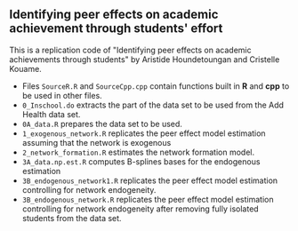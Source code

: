 ## Identifying peer effects on academic achievement through students' effort
This is a replication code of "Identifying peer effects on academic achievements through students" by Aristide Houndetoungan and Cristelle Kouame.

- Files `SourceR.R` and `SourceCpp.cpp` contain functions built in **R** and **cpp** to be used in other files.
- `0_Inschool.do` extracts the part of the data set to be used from the Add Health data set.
- `0A_data.R` prepares the data set to be used.
- `1_exogenous_network.R` replicates the peer effect model estimation assuming that the network is exogenous
- `2_network_formation.R` estimates the network formation model.
- `3A_data.np.est.R` computes B-splines bases for the endogenous estimation
- `3B_endogenous_network1.R` replicates the peer effect model estimation controlling for network endogeneity.
- `3B_endogenous_network.R` replicates the peer effect model estimation controlling for network endogeneity after removing fully isolated students from the data set.
